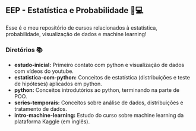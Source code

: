 ## EEP - Estatística e Probabilidade 📌💻
Esse é o meu repositório de cursos relacionados à estatística, probabilidade, visualização de dados e machine learning!
 
### Diretórios 📚
- **estudo-inicial:** Primeiro contato com python e visualização de dados com vídeos do youtube.
- **estatistica-com-python:** Conceitos de estatística (distribuições e teste de hipóteses) aplicados em python.
- **python:** Conceitos introdutórios ao python, terminando na parte de POO.
- **series-temporais:** Conceitos sobre análise de dados, distribuições e tratamento de dados.
- **intro-machine-learning:** Estudo do curso sobre machine learning da plataforma Kaggle (em inglês).